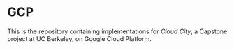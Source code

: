 # GCP
This is the repository containing implementations for *Cloud City*, a Capstone project at UC Berkeley, on Google Cloud Platform.
